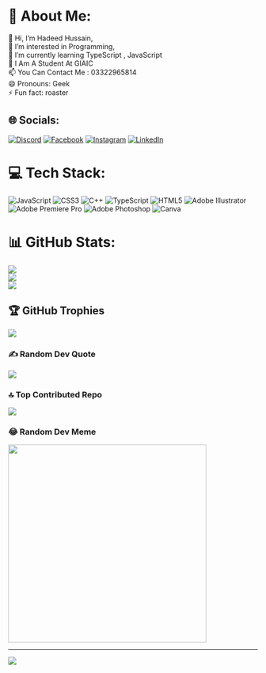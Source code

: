 # 💫 About Me:
👋 Hi, I’m Hadeed Hussain,<br>👀 I’m interested in Programming,<br>🌱 I’m currently learning TypeScript , JavaScript<br>💞️ I Am A Student At GIAIC<br>📫 You Can Contact Me : 03322965814<br>😄 Pronouns: Geek<br>⚡ Fun fact: roaster


## 🌐 Socials:
[![Discord](https://img.shields.io/badge/Discord-%237289DA.svg?logo=discord&logoColor=white)](https://discord.gg/https://discord.com/invite/BDsujyfa) [![Facebook](https://img.shields.io/badge/Facebook-%231877F2.svg?logo=Facebook&logoColor=white)](https://facebook.com/hadeed.hussa) [![Instagram](https://img.shields.io/badge/Instagram-%23E4405F.svg?logo=Instagram&logoColor=white)](https://instagram.com/geek_had.eed) [![LinkedIn](https://img.shields.io/badge/LinkedIn-%230077B5.svg?logo=linkedin&logoColor=white)](https://linkedin.com/in/hadeed-hussain) 

# 💻 Tech Stack:
![JavaScript](https://img.shields.io/badge/javascript-%23323330.svg?style=plastic&logo=javascript&logoColor=%23F7DF1E) ![CSS3](https://img.shields.io/badge/css3-%231572B6.svg?style=plastic&logo=css3&logoColor=white) ![C++](https://img.shields.io/badge/c++-%2300599C.svg?style=plastic&logo=c%2B%2B&logoColor=white) ![TypeScript](https://img.shields.io/badge/typescript-%23007ACC.svg?style=plastic&logo=typescript&logoColor=white) ![HTML5](https://img.shields.io/badge/html5-%23E34F26.svg?style=plastic&logo=html5&logoColor=white) ![Adobe Illustrator](https://img.shields.io/badge/adobe%20illustrator-%23FF9A00.svg?style=plastic&logo=adobe%20illustrator&logoColor=white) ![Adobe Premiere Pro](https://img.shields.io/badge/Adobe%20Premiere%20Pro-9999FF.svg?style=plastic&logo=Adobe%20Premiere%20Pro&logoColor=white) ![Adobe Photoshop](https://img.shields.io/badge/adobe%20photoshop-%2331A8FF.svg?style=plastic&logo=adobe%20photoshop&logoColor=white) ![Canva](https://img.shields.io/badge/Canva-%2300C4CC.svg?style=plastic&logo=Canva&logoColor=white)
# 📊 GitHub Stats:
![](https://github-readme-stats.vercel.app/api?username=geek-hadeed&theme=highcontrast&hide_border=false&include_all_commits=true&count_private=false)<br/>
![](https://github-readme-streak-stats.herokuapp.com/?user=geek-hadeed&theme=highcontrast&hide_border=false)<br/>
![](https://github-readme-stats.vercel.app/api/top-langs/?username=geek-hadeed&theme=highcontrast&hide_border=false&include_all_commits=true&count_private=false&layout=compact)

## 🏆 GitHub Trophies
![](https://github-profile-trophy.vercel.app/?username=geek-hadeed&theme=monokai&no-frame=false&no-bg=true&margin-w=4)

### ✍️ Random Dev Quote
![](https://quotes-github-readme.vercel.app/api?type=horizontal&theme=merko)

### 🔝 Top Contributed Repo
![](https://github-contributor-stats.vercel.app/api?username=geek-hadeed&limit=5&theme=dark&combine_all_yearly_contributions=true)

### 😂 Random Dev Meme
<img src='https://randommeme-five.vercel.app/' style="height: 400px;"/>

---
[![](https://visitcount.itsvg.in/api?id=geek-hadeed&icon=2&color=1)](https://visitcount.itsvg.in)

<!-- Proudly created with GPRM ( https://gprm.itsvg.in ) -->
